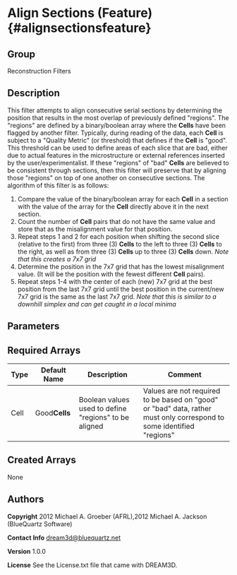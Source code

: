 Align Sections (Feature) {#alignsectionsfeature}
======

## Group ##
Reconstruction Filters

## Description ##
This filter attempts to align consecutive serial sections by determining the position that results in the most overlap
of previously defined "regions".  The "regions" are defined by a binary/boolean array where the **Cells** have been flagged
by another filter.  Typically, during reading of the data, each **Cell** is subject to a "Quality Metric" (or threshold) that 
defines if the **Cell** is "good".  This threshold can be used to define areas of each slice that are bad, either due to actual 
features in the microstructure or external references inserted by the user/experimentalist.  If these "regions" of "bad" **Cells** 
are believed to be consistent through sections, then this filter will preserve that by aligning those "regions" on top of one another on 
consecutive sections.
The algorithm of this filter is as follows:

1) Compare the value of the binary/boolean array for each **Cell** in a section with the value of the array for the **Cell** 
directly above it in the next section.  
2) Count the number of **Cell** pairs that do not have the same value and store that as the misalignment value for that position.
3) Repeat steps 1 and 2 for each position when shifting the second slice (relative to the first) from three (3) **Cells** to the left 
to three (3) **Cells** to the right, as well as from three (3) **Cells** up to three (3) **Cells** down.
*Note that this creates a 7x7 grid*
4) Determine the position in the 7x7 grid that has the lowest misalignment value. (It will be the position with the fewest different **Cell** pairs).
5) Repeat steps 1-4 with the center of each (new) 7x7 grid at the best position from the last 7x7 grid until the best position in the current/new 7x7 grid is the same
as the last 7x7 grid.
*Note that this is similar to a downhill simplex and can get caught in a local minima*

  


## Parameters ##

## Required Arrays ##

| Type | Default Name | Description | Comment |
|------|--------------|-------------|---------|
| Cell | Good**Cells** | Boolean values used to define "regions" to be aligned | Values are not required to be based on "good" or "bad" data, rather must only correspond to some identified "regions"  |

## Created Arrays ##
None


## Authors ##

**Copyright** 2012 Michael A. Groeber (AFRL),2012 Michael A. Jackson (BlueQuartz Software)

**Contact Info** dream3d@bluequartz.net

**Version** 1.0.0

**License**  See the License.txt file that came with DREAM3D.




